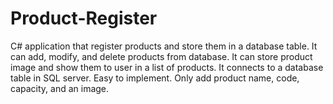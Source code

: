 # Product-Register
C# application that register products and store them in a database table.
It can add, modify, and delete products from database.
It can store product image and show them to user in a list of products.
It connects to a database table in SQL server.
Easy to implement. Only add product name, code, capacity, and an image. 
